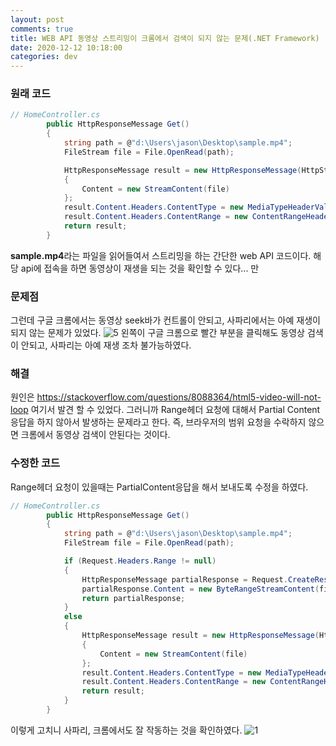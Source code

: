 ```yaml
---
layout: post
comments: true
title: WEB API 동영상 스트리밍이 크롬에서 검색이 되지 않는 문제(.NET Framework)
date: 2020-12-12 10:18:00
categories: dev
---
```


### 원래 코드

```c#
// HomeController.cs
        public HttpResponseMessage Get()
        {
            string path = @"d:\Users\jason\Desktop\sample.mp4";
            FileStream file = File.OpenRead(path);

            HttpResponseMessage result = new HttpResponseMessage(HttpStatusCode.OK)
            {
                Content = new StreamContent(file)
            };
            result.Content.Headers.ContentType = new MediaTypeHeaderValue("video/mp4");
            result.Content.Headers.ContentRange = new ContentRangeHeaderValue(0, file.Length);
            return result;
        }
```

**sample.mp4**라는 파일을 읽어들여서 스트리밍을 하는 간단한 web API 코드이다.
해당 api에 접속을 하면 동영상이 재생을 되는 것을 확인할 수 있다... 만

### 문제점

그런데 구글 크롬에서는 동영상 seek바가 컨트롤이 안되고, 사파리에서는 아예 재생이 되지 않는 문제가 있었다.
![5](http://localhost/content/images/2020/12/5.png)
왼쪽이 구글 크롬으로 빨간 부분을 클릭해도 동영상 검색이 안되고, 사파리는 아예 재생 조차 불가능하였다.

### 해결

원인은 https://stackoverflow.com/questions/8088364/html5-video-will-not-loop 여기서 발견 할 수 있었다.
그러니까 Range헤더 요청에 대해서 Partial Content 응답을 하지 않아서 발생하는 문제라고 한다. 즉, 브라우저의 범위 요청을 수락하지 않으면 크롬에서 동영상 검색이 안된다는 것이다.

### 수정한 코드

Range헤더 요청이 있을때는 PartialContent응답을 해서 보내도록 수정을 하였다.
```c#
// HomeController.cs
        public HttpResponseMessage Get()
        {
            string path = @"d:\Users\jason\Desktop\sample.mp4";
            FileStream file = File.OpenRead(path);

            if (Request.Headers.Range != null)
            {
                HttpResponseMessage partialResponse = Request.CreateResponse(HttpStatusCode.PartialContent);
                partialResponse.Content = new ByteRangeStreamContent(file, Request.Headers.Range, "video/mp4");
                return partialResponse;
            }
            else
            {
                HttpResponseMessage result = new HttpResponseMessage(HttpStatusCode.OK)
                {
                    Content = new StreamContent(file)
                };
                result.Content.Headers.ContentType = new MediaTypeHeaderValue("video/mp4");
                result.Content.Headers.ContentRange = new ContentRangeHeaderValue(0, file.Length);
                return result;
            }
        }
```
이렇게 고치니 사파리, 크롬에서도 잘 작동하는 것을 확인하였다.
![1](http://localhost/content/images/2020/12/1.png)